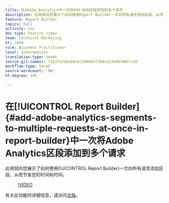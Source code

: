 ```yaml
---
title: 在Adobe Analytics中一次将Add Web区段添加到多个请求
description: 此视频向您展示了如何使用Report Builder一次向所有请求添加区段，从而节省您的时间和精力。
feature: Report Builder
topics: null
activity: use
doc-type: feature video
team: Technical Marketing
kt: 2344
role: Business Practitioner
level: Intermediate
translation-type: tm+mt
source-git-commit: f3b3fa7d91b0cb21005b57768ca23ed6700fcc03
workflow-type: tm+mt
source-wordcount: '96'
ht-degree: 19%

---
```



# 在[!UICONTROL Report Builder] {#add-adobe-analytics-segments-to-multiple-requests-at-once-in-report-builder}中一次将Adobe Analytics区段添加到多个请求

此视频向您展示了如何使用[!UICONTROL Report Builder]一次向所有请求添加区段，从而节省您的时间和时间。

>[!VIDEO](https://video.tv.adobe.com/v/25445/?quality=12)

有关此功能的详细信息，请访问[文档](https://marketing.adobe.com/resources/help/zh_CN/arb/index.html)。

